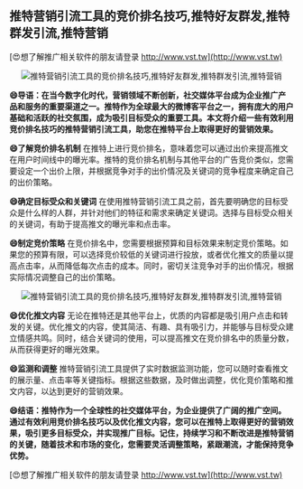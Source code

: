 ## **推特营销引流工具的竞价排名技巧,推特好友群发,推特群发引流,推特营销**

[😍想了解推广相关软件的朋友请登录 http://www.vst.tw](http://www.vst.tw)

 <center><img src="https://vst.tw/MP4/tuiguang/png/6.png" alt="推特营销引流工具的竞价排名技巧,推特好友群发,推特群发引流,推特营销"></center>

**😄导语：在当今数字化时代，营销领域不断创新，社交媒体平台成为企业推广产品和服务的重要渠道之一。推特作为全球最大的微博客平台之一，拥有庞大的用户基础和活跃的社交氛围，成为吸引目标受众的重要工具。本文将介绍一些有效利用竞价排名技巧的推特营销引流工具，助您在推特平台上取得更好的营销效果。**

**😄了解竞价排名机制**
在推特上进行竞价排名，意味着您可以通过出价来提高推文在用户时间线中的曝光率。推特的竞价排名机制与其他平台的广告竞价类似，您需要设定一个出价上限，并根据竞争对手的出价情况及关键词的竞争程度来确定自己的出价策略。

**😄确定目标受众和关键词**
在使用推特营销引流工具之前，首先要明确您的目标受众是什么样的人群，并针对他们的特征和需求来确定关键词。选择与目标受众相关的关键词，有助于提高推文的曝光率和点击率。

**😄制定竞价策略**
在竞价排名中，您需要根据预算和目标效果来制定竞价策略。如果您的预算有限，可以选择竞价较低的关键词进行投放，或者优化推文的质量以提高点击率，从而降低每次点击的成本。同时，密切关注竞争对手的出价情况，根据实际情况调整自己的出价策略。

 <center><img src="https://vst.tw/MP4/tuiguang/png/1.png" alt="推特营销引流工具的竞价排名技巧,推特好友群发,推特群发引流,推特营销"></center>

**😄优化推文内容**
无论在推特还是其他平台上，优质的内容都是吸引用户点击和转发的关键。优化推文的内容，使其简洁、有趣、具有吸引力，并能够与目标受众建立情感共鸣。同时，结合关键词的使用，可以提高推文在竞价排名中的质量分数，从而获得更好的曝光效果。

**😄监测和调整**
推特营销引流工具提供了实时数据监测功能，您可以随时查看推文的展示量、点击率等关键指标。根据这些数据，及时做出调整，优化竞价策略和推文内容，以达到更好的营销效果。

**😄结语：推特作为一个全球性的社交媒体平台，为企业提供了广阔的推广空间。通过有效利用竞价排名技巧以及优化推文内容，您可以在推特上取得更好的营销效果，吸引更多目标受众，并实现推广目标。记住，持续学习和不断改进是推特营销的关键，随着技术和市场的变化，您需要灵活调整策略，紧跟潮流，才能保持竞争优势。**

[😍想了解推广相关软件的朋友请登录 http://www.vst.tw](http://www.vst.tw)




